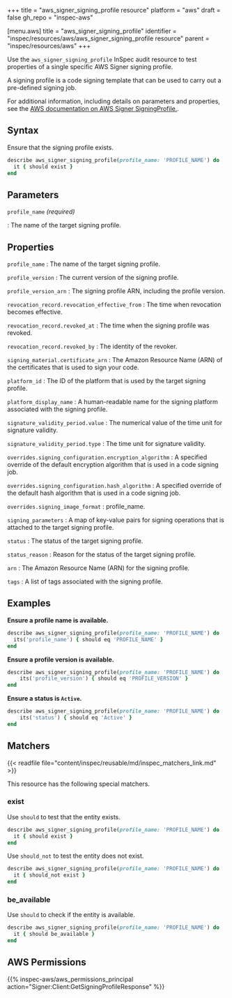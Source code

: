 +++
title = "aws_signer_signing_profile resource"
platform = "aws"
draft = false
gh_repo = "inspec-aws"

[menu.aws]
title = "aws_signer_signing_profile"
identifier = "inspec/resources/aws/aws_signer_signing_profile resource"
parent = "inspec/resources/aws"
+++

Use the `aws_signer_signing_profile` InSpec audit resource to test properties of a single specific AWS Signer signing profile.

A signing profile is a code signing template that can be used to carry out a pre-defined signing job.

For additional information, including details on parameters and properties, see the [AWS documentation on AWS Signer SigningProfile.](https://docs.aws.amazon.com/AWSCloudFormation/latest/UserGuide/aws-resource-signer-signingprofile.html).

## Syntax

Ensure that the signing profile exists.

```ruby
describe aws_signer_signing_profile(profile_name: 'PROFILE_NAME') do
  it { should exist }
end
```

## Parameters

`profile_name` _(required)_

: The name of the target signing profile.

## Properties

`profile_name`
: The name of the target signing profile.

`profile_version`
: The current version of the signing profile.

`profile_version_arn`
: The signing profile ARN, including the profile version.

`revocation_record.revocation_effective_from`
: The time when revocation becomes effective.

`revocation_record.revoked_at`
: The time when the signing profile was revoked.

`revocation_record.revoked_by`
: The identity of the revoker.

`signing_material.certificate_arn`
: The Amazon Resource Name (ARN) of the certificates that is used to sign your code.

`platform_id`
: The ID of the platform that is used by the target signing profile.

`platform_display_name`
: A human-readable name for the signing platform associated with the signing profile.

`signature_validity_period.value`
: The numerical value of the time unit for signature validity.

`signature_validity_period.type`
: The time unit for signature validity.

`overrides.signing_configuration.encryption_algorithm`
: A specified override of the default encryption algorithm that is used in a code signing job.

`overrides.signing_configuration.hash_algorithm`
: A specified override of the default hash algorithm that is used in a code signing job.

`overrides.signing_image_format`
: profile_name.

`signing_parameters`
: A map of key-value pairs for signing operations that is attached to the target signing profile.

`status`
: The status of the target signing profile.

`status_reason`
: Reason for the status of the target signing profile.

`arn`
: The Amazon Resource Name (ARN) for the signing profile.

`tags`
: A list of tags associated with the signing profile.

## Examples

**Ensure a profile name is available.**

```ruby
describe aws_signer_signing_profile(profile_name: 'PROFILE_NAME') do
  its('profile_name') { should eq 'PROFILE_NAME' }
end
```

**Ensure a profile version is available.**

```ruby
describe aws_signer_signing_profile(profile_name: 'PROFILE_NAME') do
    its('profile_version') { should eq 'PROFILE_VERSION' }
end
```

**Ensure a status is `Active`.**

```ruby
describe aws_signer_signing_profile(profile_name: 'PROFILE_NAME') do
    its('status') { should eq 'Active' }
end
```

## Matchers

{{< readfile file="content/inspec/reusable/md/inspec_matchers_link.md" >}}

This resource has the following special matchers.

### exist

Use `should` to test that the entity exists.

```ruby
describe aws_signer_signing_profile(profile_name: 'PROFILE_NAME') do
  it { should exist }
end
```

Use `should_not` to test the entity does not exist.

```ruby
describe aws_signer_signing_profile(profile_name: 'PROFILE_NAME') do
  it { should_not exist }
end
```

### be_available

Use `should` to check if the entity is available.

```ruby
describe aws_signer_signing_profile(profile_name: 'PROFILE_NAME') do
  it { should be_available }
end
```

## AWS Permissions

{{% inspec-aws/aws_permissions_principal action="Signer:Client:GetSigningProfileResponse" %}}
